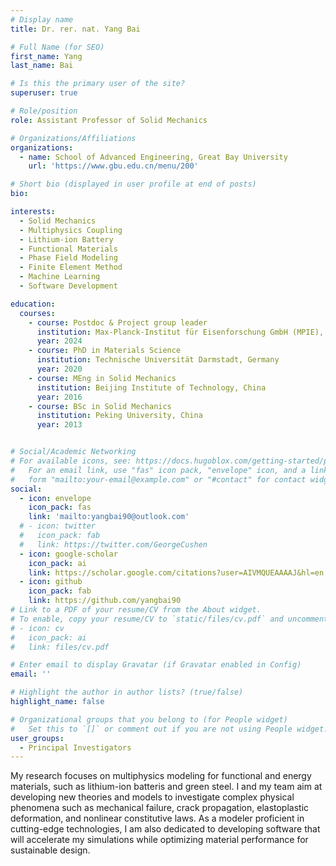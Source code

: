 ```yaml
---
# Display name
title: Dr. rer. nat. Yang Bai

# Full Name (for SEO)
first_name: Yang
last_name: Bai

# Is this the primary user of the site?
superuser: true

# Role/position
role: Assistant Professor of Solid Mechanics

# Organizations/Affiliations
organizations:
  - name: School of Advanced Engineering, Great Bay University
    url: 'https://www.gbu.edu.cn/menu/200'

# Short bio (displayed in user profile at end of posts)
bio: 

interests:
  - Solid Mechanics
  - Multiphysics Coupling
  - Lithium-ion Battery
  - Functional Materials
  - Phase Field Modeling
  - Finite Element Method
  - Machine Learning
  - Software Development

education:
  courses:
    - course: Postdoc & Project group leader
      institution: Max-Planck-Institut für Eisenforschung GmbH (MPIE), Germany
      year: 2024
    - course: PhD in Materials Science
      institution: Technische Universität Darmstadt, Germany
      year: 2020
    - course: MEng in Solid Mechanics
      institution: Beijing Institute of Technology, China
      year: 2016
    - course: BSc in Solid Mechanics
      institution: Peking University, China
      year: 2013


# Social/Academic Networking
# For available icons, see: https://docs.hugoblox.com/getting-started/page-builder/#icons
#   For an email link, use "fas" icon pack, "envelope" icon, and a link in the
#   form "mailto:your-email@example.com" or "#contact" for contact widget.
social:
  - icon: envelope
    icon_pack: fas
    link: 'mailto:yangbai90@outlook.com'
  # - icon: twitter
  #   icon_pack: fab
  #   link: https://twitter.com/GeorgeCushen
  - icon: google-scholar
    icon_pack: ai
    link: https://scholar.google.com/citations?user=AIVMQUEAAAAJ&hl=en
  - icon: github
    icon_pack: fab
    link: https://github.com/yangbai90
# Link to a PDF of your resume/CV from the About widget.
# To enable, copy your resume/CV to `static/files/cv.pdf` and uncomment the lines below.
# - icon: cv
#   icon_pack: ai
#   link: files/cv.pdf

# Enter email to display Gravatar (if Gravatar enabled in Config)
email: ''

# Highlight the author in author lists? (true/false)
highlight_name: false

# Organizational groups that you belong to (for People widget)
#   Set this to `[]` or comment out if you are not using People widget.
user_groups:
  - Principal Investigators
---
```


My research focuses on multiphysics modeling for functional and energy materials, such as lithium-ion batteris and green steel. I and my team aim at developing new theories and models to investigate complex physical phenomena such as mechanical failure, crack propagation, elastoplastic deformation, and nonlinear constitutive laws. As a modeler proficient in cutting-edge technologies, I am also dedicated to developing software that will accelerate my simulations while optimizing material performance for sustainable design.